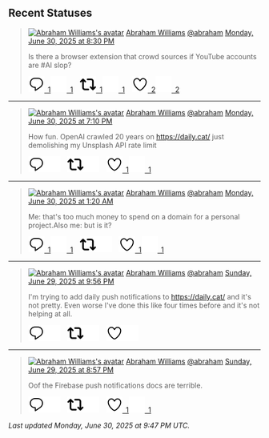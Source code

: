 ## Recent Statuses

> <a href="https://indieweb.social/@abraham"><img alt="Abraham Williams's avatar" src="https://cdn.masto.host/indiewebsocial/accounts/avatars/109/292/540/382/343/163/original/d00f2e03ce9c85b1.jpg" height="24" width="24" ></a> [Abraham Williams](https://indieweb.social/@abraham) [@abraham](https://indieweb.social/@abraham) [Monday, June 30, 2025 at 8:30 PM](https://indieweb.social/@abraham/114774209881482069)
>
> Is there a browser extension that crowd sources if YouTube accounts are #AI slop?
>
> [![Reply](./images/reply_light.svg#gh-light-mode-only "Reply")&ensp;1](https://indieweb.social/@abraham/114774209881482069#gh-light-mode-only)[![Reply](./images/reply.svg#gh-dark-mode-only "Reply")&ensp;1](https://indieweb.social/@abraham/114774209881482069#gh-dark-mode-only)&emsp;[![Boost](./images/retweet_light.svg#gh-light-mode-only "Boost")&ensp;1](https://indieweb.social/@abraham/114774209881482069#gh-light-mode-only)[![Boost](./images/retweet.svg#gh-dark-mode-only "Boost")&ensp;1](https://indieweb.social/@abraham/114774209881482069#gh-dark-mode-only)&emsp;[![Favorite](./images/like_light.svg#gh-light-mode-only "Favorite")&ensp;2](https://indieweb.social/@abraham/114774209881482069#gh-light-mode-only)[![Favorite](./images/like.svg#gh-dark-mode-only "Favorite")&ensp;2](https://indieweb.social/@abraham/114774209881482069#gh-dark-mode-only)


---

> <a href="https://indieweb.social/@abraham"><img alt="Abraham Williams's avatar" src="https://cdn.masto.host/indiewebsocial/accounts/avatars/109/292/540/382/343/163/original/d00f2e03ce9c85b1.jpg" height="24" width="24" ></a> [Abraham Williams](https://indieweb.social/@abraham) [@abraham](https://indieweb.social/@abraham) [Monday, June 30, 2025 at 7:10 PM](https://indieweb.social/@abraham/114773894915871403)
>
> How fun. OpenAI crawled 20 years on https://daily.cat/ just demolishing my Unsplash API rate limit
>
> [![Reply](./images/reply_light.svg#gh-light-mode-only "Reply")](https://indieweb.social/@abraham/114773894915871403#gh-light-mode-only)[![Reply](./images/reply.svg#gh-dark-mode-only "Reply")](https://indieweb.social/@abraham/114773894915871403#gh-dark-mode-only)&emsp;[![Boost](./images/retweet_light.svg#gh-light-mode-only "Boost")](https://indieweb.social/@abraham/114773894915871403#gh-light-mode-only)[![Boost](./images/retweet.svg#gh-dark-mode-only "Boost")](https://indieweb.social/@abraham/114773894915871403#gh-dark-mode-only)&emsp;[![Favorite](./images/like_light.svg#gh-light-mode-only "Favorite")&ensp;1](https://indieweb.social/@abraham/114773894915871403#gh-light-mode-only)[![Favorite](./images/like.svg#gh-dark-mode-only "Favorite")&ensp;1](https://indieweb.social/@abraham/114773894915871403#gh-dark-mode-only)


---

> <a href="https://indieweb.social/@abraham"><img alt="Abraham Williams's avatar" src="https://cdn.masto.host/indiewebsocial/accounts/avatars/109/292/540/382/343/163/original/d00f2e03ce9c85b1.jpg" height="24" width="24" ></a> [Abraham Williams](https://indieweb.social/@abraham) [@abraham](https://indieweb.social/@abraham) [Monday, June 30, 2025 at 1:20 AM](https://indieweb.social/@abraham/114769687077308409)
>
> Me: that&#39;s too much money to spend on a domain for a personal project.Also me: but is it?
>
> [![Reply](./images/reply_light.svg#gh-light-mode-only "Reply")&ensp;1](https://indieweb.social/@abraham/114769687077308409#gh-light-mode-only)[![Reply](./images/reply.svg#gh-dark-mode-only "Reply")&ensp;1](https://indieweb.social/@abraham/114769687077308409#gh-dark-mode-only)&emsp;[![Boost](./images/retweet_light.svg#gh-light-mode-only "Boost")](https://indieweb.social/@abraham/114769687077308409#gh-light-mode-only)[![Boost](./images/retweet.svg#gh-dark-mode-only "Boost")](https://indieweb.social/@abraham/114769687077308409#gh-dark-mode-only)&emsp;[![Favorite](./images/like_light.svg#gh-light-mode-only "Favorite")&ensp;1](https://indieweb.social/@abraham/114769687077308409#gh-light-mode-only)[![Favorite](./images/like.svg#gh-dark-mode-only "Favorite")&ensp;1](https://indieweb.social/@abraham/114769687077308409#gh-dark-mode-only)


---

> <a href="https://indieweb.social/@abraham"><img alt="Abraham Williams's avatar" src="https://cdn.masto.host/indiewebsocial/accounts/avatars/109/292/540/382/343/163/original/d00f2e03ce9c85b1.jpg" height="24" width="24" ></a> [Abraham Williams](https://indieweb.social/@abraham) [@abraham](https://indieweb.social/@abraham) [Sunday, June 29, 2025 at 9:56 PM](https://indieweb.social/@abraham/114768882972960099)
>
> I&#39;m trying to add daily push notifications to https://daily.cat/ and it&#39;s not pretty. Even worse I&#39;ve done this like four times before and it&#39;s not helping at all.
>
> [![Reply](./images/reply_light.svg#gh-light-mode-only "Reply")](https://indieweb.social/@abraham/114768882972960099#gh-light-mode-only)[![Reply](./images/reply.svg#gh-dark-mode-only "Reply")](https://indieweb.social/@abraham/114768882972960099#gh-dark-mode-only)&emsp;[![Boost](./images/retweet_light.svg#gh-light-mode-only "Boost")](https://indieweb.social/@abraham/114768882972960099#gh-light-mode-only)[![Boost](./images/retweet.svg#gh-dark-mode-only "Boost")](https://indieweb.social/@abraham/114768882972960099#gh-dark-mode-only)&emsp;[![Favorite](./images/like_light.svg#gh-light-mode-only "Favorite")](https://indieweb.social/@abraham/114768882972960099#gh-light-mode-only)[![Favorite](./images/like.svg#gh-dark-mode-only "Favorite")](https://indieweb.social/@abraham/114768882972960099#gh-dark-mode-only)


---

> <a href="https://indieweb.social/@abraham"><img alt="Abraham Williams's avatar" src="https://cdn.masto.host/indiewebsocial/accounts/avatars/109/292/540/382/343/163/original/d00f2e03ce9c85b1.jpg" height="24" width="24" ></a> [Abraham Williams](https://indieweb.social/@abraham) [@abraham](https://indieweb.social/@abraham) [Sunday, June 29, 2025 at 8:57 PM](https://indieweb.social/@abraham/114768651660972615)
>
> Oof the Firebase push notifications docs are terrible.
>
> [![Reply](./images/reply_light.svg#gh-light-mode-only "Reply")](https://indieweb.social/@abraham/114768651660972615#gh-light-mode-only)[![Reply](./images/reply.svg#gh-dark-mode-only "Reply")](https://indieweb.social/@abraham/114768651660972615#gh-dark-mode-only)&emsp;[![Boost](./images/retweet_light.svg#gh-light-mode-only "Boost")](https://indieweb.social/@abraham/114768651660972615#gh-light-mode-only)[![Boost](./images/retweet.svg#gh-dark-mode-only "Boost")](https://indieweb.social/@abraham/114768651660972615#gh-dark-mode-only)&emsp;[![Favorite](./images/like_light.svg#gh-light-mode-only "Favorite")&ensp;1](https://indieweb.social/@abraham/114768651660972615#gh-light-mode-only)[![Favorite](./images/like.svg#gh-dark-mode-only "Favorite")&ensp;1](https://indieweb.social/@abraham/114768651660972615#gh-dark-mode-only)


_Last updated Monday, June 30, 2025 at 9:47 PM UTC._
